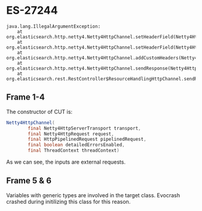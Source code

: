 # ES-27244

```
java.lang.IllegalArgumentException:
    at org.elasticsearch.http.netty4.Netty4HttpChannel.setHeaderField(Netty4HttpChannel.java:160)
    at org.elasticsearch.http.netty4.Netty4HttpChannel.setHeaderField(Netty4HttpChannel.java:155)
    at org.elasticsearch.http.netty4.Netty4HttpChannel.addCustomHeaders(Netty4HttpChannel.java:181)
    at org.elasticsearch.http.netty4.Netty4HttpChannel.sendResponse(Netty4HttpChannel.java:114)
    at org.elasticsearch.rest.RestController$ResourceHandlingHttpChannel.sendResponse(RestController.java:445)
```

## Frame 1-4
The constructor of CUT is:
```java
Netty4HttpChannel(
        final Netty4HttpServerTransport transport,
        final Netty4HttpRequest request,
        final HttpPipelinedRequest pipelinedRequest,
        final boolean detailedErrorsEnabled,
        final ThreadContext threadContext)
```

As we can see, the inputs are external requests.

## Frame 5 & 6
Variables with generic types are involved in the target class. Evocrash crashed during initilizing this class for this reason.
